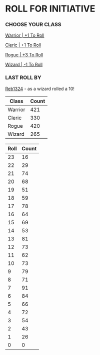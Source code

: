 # ROLL FOR INITIATIVE
### CHOOSE YOUR CLASS

[Warrior | +1 To Roll](https://github.com/benjaminsampica/benjaminsampica/issues/new?title=roll%7Cwarrior&body=Just+click+%27Submit+new+issue%27.)

[Cleric | +1 To Roll](https://github.com/benjaminsampica/benjaminsampica/issues/new?title=roll%7Ccleric&body=Just+click+%27Submit+new+issue%27.)

[Rogue | +3 To Roll](https://github.com/benjaminsampica/benjaminsampica/issues/new?title=roll%7Crogue&body=Just+click+%27Submit+new+issue%27.)

[Wizard | -1 To Roll](https://github.com/benjaminsampica/benjaminsampica/issues/new?title=roll%7Cwizard&body=Just+click+%27Submit+new+issue%27.)
### LAST ROLL BY
[Reb1324](https://www.github.com/Reb1324) - as a wizard rolled a 10!

|Class|Count|
|-|-|
|Warrior|421|
|Cleric|330|
|Rogue|420|
|Wizard|265|

|Roll|Count|
|-|-|
|23|16
|22|29
|21|74
|20|68
|19|51
|18|59
|17|78
|16|64
|15|69
|14|53
|13|81
|12|73
|11|62
|10|73
|9|79
|8|71
|7|91
|6|84
|5|66
|4|72
|3|54
|2|43
|1|26
|0|0
